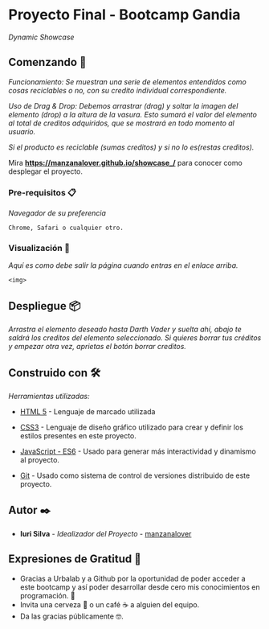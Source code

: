 # Proyecto Final - Bootcamp Gandia

_Dynamic Showcase_



## Comenzando 🚀

_Funcionamiento:
Se muestran una serie de elementos
entendidos como cosas reciclables o no, con
su credito individual correspondiente._

_Uso de Drag & Drop:
Debemos arrastrar
(drag) y soltar la imagen del elemento
(drop) a la altura de la vasura. Esto sumará el valor del
elemento al total de creditos adquiridos, que
se mostrará en todo momento al
usuario._ 

_Si el producto es reciclable (sumas creditos) y si no lo es(restas creditos)._

Mira **https://manzanalover.github.io/showcase_/** para conocer como desplegar el proyecto.


### Pre-requisitos 📋

_Navegador de su preferencia_

```
Chrome, Safari o cualquier otro.
```

### Visualización 🔧

_Aquí es como debe salir la página cuando entras en el enlace arriba._


```
<img>
```

## Despliegue 📦

_Arrastra el elemento deseado hasta Darth Vader y suelta ahí, abajo te saldrá los creditos del elemento seleccionado. Si quieres borrar tus créditos y empezar otra vez, aprietas el botón borrar creditos._

## Construido con 🛠️

_Herramientas utilizadas:_

* [HTML 5](https://lenguajehtml.com/html/introduccion/que-es-html/) - Lenguaje de marcado utilizada
* [CSS3](https://openwebinars.net/blog/que-es-css3/) - Lenguaje de diseño gráfico utilizado para crear y definir los estilos presentes en este proyecto.
* [JavaScript - ES6](https://soyrafaramos.com/que-es-javascript-para-que-sirve/) - Usado para generar más interactividad y dinamismo al proyecto.

* [Git](https://git-scm.com/downloads) - Usado como sistema de control de versiones distribuido de este proyecto. 


## Autor ✒️


* **Iuri Silva** - *Idealizador del Proyecto* - [manzanalover](https://github.com/manzanalover)



## Expresiones de Gratitud 🎁

* Gracias a Urbalab y a Github por la oportunidad de poder acceder a este bootcamp y así poder desarrollar desde cero mis conocimientos en programación. 📢
* Invita una cerveza 🍺 o un café ☕ a alguien del equipo. 
* Da las gracias públicamente 🤓.

